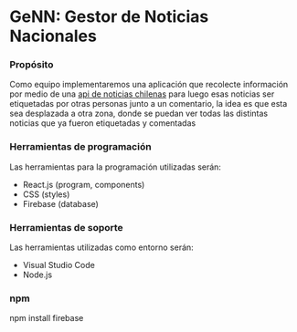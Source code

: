 <main>

  <h1>GeNN: Gestor de Noticias Nacionales</h1>
  <h3>Propósito</h3>
    <p>Como equipo implementaremos una aplicación que recolecte información por medio de una <a href="https://webhose.io/news-api/chile-news-api">api de noticias chilenas</a> para luego esas noticias ser etiquetadas por otras personas junto a un comentario, la idea es que esta sea desplazada a otra zona, donde se puedan ver todas las distintas noticias que ya fueron etiquetadas y comentadas</p>

  <h3>Herramientas de programación</h3>
  <p>Las herramientas para la programación utilizadas serán:
    <ul>
      <li>
        React.js (program, components)
      </li>
      <li>
        CSS (styles)
      </li>
      <li>
        Firebase (database)
      </li>
    </ul>
  </p>
  <h3>Herramientas de soporte</h3>
  <p>Las herramientas utilizadas como entorno serán:
    <ul>
      <li>
        Visual Studio Code
      </li>
      <li>
        Node.js
      </li>
    </ul>
  </p>
  <h3>npm</h3>
  <p>npm install firebase</p>
</main>
